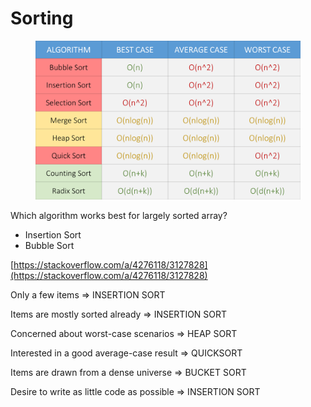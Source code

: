 # Sorting

<figure><img src="../.gitbook/assets/image (3).png" alt=""><figcaption></figcaption></figure>

Which algorithm works best for largely sorted array?

* Insertion Sort
* Bubble Sort

[https://stackoverflow.com/a/4276118/3127828](https://stackoverflow.com/a/4276118/3127828)

Only a few items => INSERTION SORT

Items are mostly sorted already => INSERTION SORT

Concerned about worst-case scenarios => HEAP SORT

Interested in a good average-case result => QUICKSORT

Items are drawn from a dense universe => BUCKET SORT

Desire to write as little code as possible => INSERTION SORT
